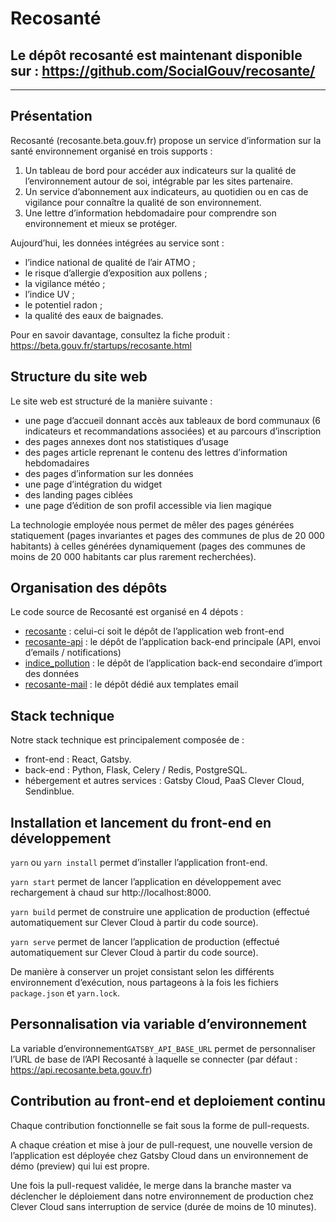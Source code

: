 # Recosanté

## Le dépôt recosanté est maintenant disponible sur : https://github.com/SocialGouv/recosante/

---

## Présentation

Recosanté (recosante.beta.gouv.fr) propose un service d’information sur la santé environnement organisé en trois supports :

1. Un tableau de bord pour accéder aux indicateurs sur la qualité de l’environnement autour de soi, intégrable par les sites partenaire.
2. Un service d’abonnement aux indicateurs, au quotidien ou en cas de vigilance pour connaître la qualité de son environnement.
3. Une lettre d’information hebdomadaire pour comprendre son environnement et mieux se protéger.

Aujourd’hui, les données intégrées au service sont :
- l’indice national de qualité de l’air ATMO ;
- le risque d’allergie d’exposition aux pollens ;
- la vigilance météo ;
- l’indice UV ;
- le potentiel radon ;
- la qualité des eaux de baignades.

Pour en savoir davantage, consultez la fiche produit : https://beta.gouv.fr/startups/recosante.html

## Structure du site web

Le site web est structuré de la manière suivante :
- une page d’accueil donnant accès aux tableaux de bord communaux (6 indicateurs et recommandations associées) et au parcours d’inscription
- des pages annexes dont nos statistiques d’usage
- des pages article reprenant le contenu des lettres d’information hebdomadaires
- des pages d’information sur les données
- une page d’intégration du widget
- des landing pages ciblées
- une page d’édition de son profil accessible via lien magique

La technologie employée nous permet de mêler des pages générées statiquement (pages invariantes et pages des communes de plus de 20 000 habitants) à celles générées dynamiquement (pages des communes de moins de 20 000 habitants car plus rarement recherchées).

## Organisation des dépôts

Le code source de Recosanté est organisé en 4 dépots :
- [recosante](https://github.com/betagouv/recosante) : celui-ci soit le dépôt de l’application web front-end
- [recosante-api](https://github.com/betagouv/recosante-api) : le dépôt de l’application back-end principale (API, envoi d’emails / notifications)
- [indice_pollution](https://github.com/betagouv/indice_pollution) : le dépôt de l’application back-end secondaire d’import des données
- [recosante-mail](https://github.com/betagouv/recosante-mail) : le dépôt dédié aux templates email

## Stack technique

Notre stack technique est principalement composée de :
- front-end : React, Gatsby.
- back-end : Python, Flask, Celery / Redis, PostgreSQL.
- hébergement et autres services : Gatsby Cloud, PaaS Clever Cloud, Sendinblue.

## Installation et lancement du front-end en développement

`yarn` ou `yarn install` permet d’installer l’application front-end.

`yarn start` permet de lancer l’application en développement avec rechargement à chaud sur http://localhost:8000.

`yarn build` permet de construire une application de production (effectué automatiquement sur Clever Cloud à partir du code source).

`yarn serve` permet de lancer l’application de production (effectué automatiquement sur Clever Cloud à partir du code source).

De manière à conserver un projet consistant selon les différents environnement d’exécution, nous partageons à la fois les fichiers `package.json` et `yarn.lock`.

## Personnalisation via variable d’environnement

La variable d’environnement`GATSBY_API_BASE_URL` permet de personnaliser l’URL de base de l’API Recosanté à laquelle se connecter (par défaut : https://api.recosante.beta.gouv.fr) 

## Contribution au front-end et deploiement continu

Chaque contribution fonctionnelle se fait sous la forme de pull-requests.

A chaque création et mise à jour de pull-request, une nouvelle version de l’application est déployée chez Gatsby Cloud dans un environnement de démo (preview) qui lui est propre.

Une fois la pull-request validée, le merge dans la branche master va déclencher le déploiement dans notre environnement de production chez Clever Cloud sans interruption de service (durée de moins de 10 minutes).
